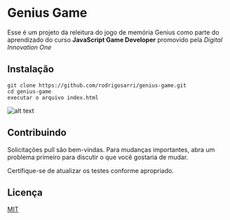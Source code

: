 
# Genius Game

Esse é um projeto da releitura do jogo de memória Genius como parte do aprendizado do curso **JavaScript Game Developer** promovido pela *Digital Innovation One*

## Instalação

```console
git clone https://github.com/rodrigosarri/genius-game.git
cd genius-game
executar o arquivo index.html
```

![alt text](https://universos.io/genius-example.gif)

## Contribuindo 
Solicitações pull são bem-vindas. Para mudanças importantes, abra um problema primeiro para discutir o que você gostaria de mudar.

Certifique-se de atualizar os testes conforme apropriado. 

## Licença
[MIT](https://choosealicense.com/licenses/mit/)

